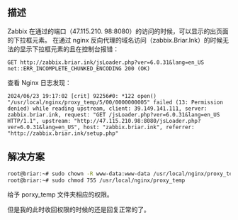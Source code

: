 ## 描述
Zabbix 在通过的端口（47.115.210. 98:8080）的访问的时候，可以显示的出页面的下拉框元素。
在通过 nginx 反向代理的域名访问（zabbix.Briar.Ink）的时候无法的显示下拉框元素的且在控制台报错：
```
GET http://zabbix.briar.ink/jsLoader.php?ver=6.0.31&lang=en_US net::ERR_INCOMPLETE_CHUNKED_ENCODING 200 (OK)
```
查看 Nginx 日志发现：
```
2024/06/23 19:17:02 [crit] 92256#0: *122 open() "/usr/local/nginx/proxy_temp/5/00/0000000005" failed (13: Permission denied) while reading upstream, client: 39.149.141.111, server: zabbix.briar.ink, request: "GET /jsLoader.php?ver=6.0.31&lang=en_US HTTP/1.1", upstream: "http://47.115.210.98:8080/jsLoader.php?ver=6.0.31&lang=en_US", host: "zabbix.briar.ink", referrer: "http://zabbix.briar.ink/setup.php"
```
## 解决方案
```bash
root@briar:~# sudo chown -R www-data:www-data /usr/local/nginx/proxy_temp
root@briar:~# sudo chmod 755 /usr/local/nginx/proxy_temp
```
给予 porxy_temp 文件夹相应的权限。

但是我的此时收回权限的时候的还是回复正常的了。